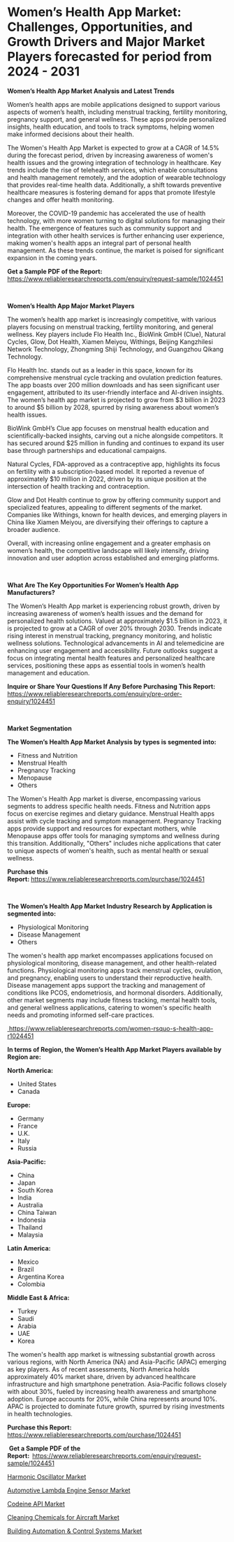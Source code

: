<p><h1>Women’s Health App Market: Challenges, Opportunities, and Growth Drivers and Major Market Players forecasted for period from 2024 - 2031</h1></p><p><strong>Women’s Health App Market Analysis and Latest Trends</strong></p>
<p><p>Women’s health apps are mobile applications designed to support various aspects of women’s health, including menstrual tracking, fertility monitoring, pregnancy support, and general wellness. These apps provide personalized insights, health education, and tools to track symptoms, helping women make informed decisions about their health.</p><p>The Women's Health App Market is expected to grow at a CAGR of 14.5% during the forecast period, driven by increasing awareness of women's health issues and the growing integration of technology in healthcare. Key trends include the rise of telehealth services, which enable consultations and health management remotely, and the adoption of wearable technology that provides real-time health data. Additionally, a shift towards preventive healthcare measures is fostering demand for apps that promote lifestyle changes and offer health monitoring.</p><p>Moreover, the COVID-19 pandemic has accelerated the use of health technology, with more women turning to digital solutions for managing their health. The emergence of features such as community support and integration with other health services is further enhancing user experience, making women's health apps an integral part of personal health management. As these trends continue, the market is poised for significant expansion in the coming years.</p></p>
<p><strong>Get a Sample PDF of the Report:&nbsp;</strong> <a href="https://www.reliableresearchreports.com/enquiry/request-sample/1024451">https://www.reliableresearchreports.com/enquiry/request-sample/1024451</a></p>
<p>&nbsp;</p>
<p><strong>Women’s Health App Major Market Players</strong></p>
<p><p>The women’s health app market is increasingly competitive, with various players focusing on menstrual tracking, fertility monitoring, and general wellness. Key players include Flo Health Inc., BioWink GmbH (Clue), Natural Cycles, Glow, Dot Health, Xiamen Meiyou, Withings, Beijing Kangzhilesi Network Technology, Zhongming Shiji Technology, and Guangzhou Qikang Technology.</p><p>Flo Health Inc. stands out as a leader in this space, known for its comprehensive menstrual cycle tracking and ovulation prediction features. The app boasts over 200 million downloads and has seen significant user engagement, attributed to its user-friendly interface and AI-driven insights. The women’s health app market is projected to grow from $3 billion in 2023 to around $5 billion by 2028, spurred by rising awareness about women’s health issues.</p><p>BioWink GmbH’s Clue app focuses on menstrual health education and scientifically-backed insights, carving out a niche alongside competitors. It has secured around $25 million in funding and continues to expand its user base through partnerships and educational campaigns.</p><p>Natural Cycles, FDA-approved as a contraceptive app, highlights its focus on fertility with a subscription-based model. It reported a revenue of approximately $10 million in 2022, driven by its unique position at the intersection of health tracking and contraception.</p><p>Glow and Dot Health continue to grow by offering community support and specialized features, appealing to different segments of the market. Companies like Withings, known for health devices, and emerging players in China like Xiamen Meiyou, are diversifying their offerings to capture a broader audience.</p><p>Overall, with increasing online engagement and a greater emphasis on women’s health, the competitive landscape will likely intensify, driving innovation and user adoption across established and emerging platforms.</p></p>
<p>&nbsp;</p>
<p><strong>What Are The Key Opportunities For Women’s Health App Manufacturers?</strong></p>
<p><p>The Women’s Health App market is experiencing robust growth, driven by increasing awareness of women’s health issues and the demand for personalized health solutions. Valued at approximately $1.5 billion in 2023, it is projected to grow at a CAGR of over 20% through 2030. Trends indicate rising interest in menstrual tracking, pregnancy monitoring, and holistic wellness solutions. Technological advancements in AI and telemedicine are enhancing user engagement and accessibility. Future outlooks suggest a focus on integrating mental health features and personalized healthcare services, positioning these apps as essential tools in women’s health management and education.</p></p>
<p><strong>Inquire or Share Your Questions If Any Before Purchasing This Report:</strong> <a href="https://www.reliableresearchreports.com/enquiry/pre-order-enquiry/1024451">https://www.reliableresearchreports.com/enquiry/pre-order-enquiry/1024451</a></p>
<p>&nbsp;</p>
<p><strong>Market Segmentation</strong></p>
<p><strong>The Women’s Health App Market Analysis by types is segmented into:</strong></p>
<p><ul><li>Fitness and Nutrition</li><li>Menstrual Health</li><li>Pregnancy Tracking</li><li>Menopause</li><li>Others</li></ul></p>
<p><p>The Women's Health App market is diverse, encompassing various segments to address specific health needs. Fitness and Nutrition apps focus on exercise regimes and dietary guidance. Menstrual Health apps assist with cycle tracking and symptom management. Pregnancy Tracking apps provide support and resources for expectant mothers, while Menopause apps offer tools for managing symptoms and wellness during this transition. Additionally, "Others" includes niche applications that cater to unique aspects of women's health, such as mental health or sexual wellness.</p></p>
<p><strong>Purchase this Report:&nbsp;</strong><a href="https://www.reliableresearchreports.com/purchase/1024451">https://www.reliableresearchreports.com/purchase/1024451</a></p>
<p>&nbsp;</p>
<p><strong>The Women’s Health App Market Industry Research by Application is segmented into:</strong></p>
<p><ul><li>Physiological Monitoring</li><li>Disease Management</li><li>Others</li></ul></p>
<p><p>The women's health app market encompasses applications focused on physiological monitoring, disease management, and other health-related functions. Physiological monitoring apps track menstrual cycles, ovulation, and pregnancy, enabling users to understand their reproductive health. Disease management apps support the tracking and management of conditions like PCOS, endometriosis, and hormonal disorders. Additionally, other market segments may include fitness tracking, mental health tools, and general wellness applications, catering to women's specific health needs and promoting informed self-care practices.</p></p>
<p><a href="https://www.reliableresearchreports.com/women-rsquo-s-health-app-r1024451">&nbsp;https://www.reliableresearchreports.com/women-rsquo-s-health-app-r1024451</a></p>
<p><strong>In terms of Region, the Women’s Health App Market Players available by Region are:</strong></p>
<p>
    <p> <strong> North America: </strong>
        <ul>
            <li>United States</li>
            <li>Canada</li>
        </ul>
        </p> 
    <p> <strong> Europe: </strong>
        <ul>
            <li>Germany</li>
            <li>France</li>
            <li>U.K.</li>
            <li>Italy</li>
            <li>Russia</li>
        </ul>
        </p> 
    <p> <strong> Asia-Pacific: </strong>
        <ul>
            <li>China</li>
            <li>Japan</li>
            <li>South Korea</li>
            <li>India</li>
            <li>Australia</li>
            <li>China Taiwan</li>
            <li>Indonesia</li>
            <li>Thailand</li>
            <li>Malaysia</li>
        </ul>
        </p> 
    <p> <strong> Latin America: </strong>
        <ul>
            <li>Mexico</li>
            <li>Brazil</li>
            <li>Argentina Korea</li>
            <li>Colombia</li>
        </ul>
        </p> 
    <p> <strong> Middle East & Africa: </strong>
        <ul>
            <li>Turkey</li>
            <li>Saudi</li>
            <li>Arabia</li>
            <li>UAE</li>
            <li>Korea</li>
        </ul>
    </p>
    </p>
<p><p>The women's health app market is witnessing substantial growth across various regions, with North America (NA) and Asia-Pacific (APAC) emerging as key players. As of recent assessments, North America holds approximately 40% market share, driven by advanced healthcare infrastructure and high smartphone penetration. Asia-Pacific follows closely with about 30%, fueled by increasing health awareness and smartphone adoption. Europe accounts for 20%, while China represents around 10%. APAC is projected to dominate future growth, spurred by rising investments in health technologies.</p></p>
<p><strong>Purchase this Report: </strong><a href="https://www.reliableresearchreports.com/purchase/1024451">https://www.reliableresearchreports.com/purchase/1024451</a></p>
<p>&nbsp;<strong>Get a Sample PDF of the Report:&nbsp;&nbsp;</strong><a href="https://www.reliableresearchreports.com/enquiry/request-sample/1024451">https://www.reliableresearchreports.com/enquiry/request-sample/1024451</a></p>
<p><strong></strong></p>
<p><p><a href="https://www.linkedin.com/pulse/harmonic-oscillator-market-size-growing-cagr-83-report-fwhzc?trackingId=0%2BrtNaU1ReKEmguUOaOlkA%3D%3D">Harmonic Oscillator Market</a></p><p><a href="https://github.com/JakirUddin651/Market-Research-Report-List-1/blob/main/automotive-lambda-engine-sensor-market.md">Automotive Lambda Engine Sensor Market</a></p><p><a href="https://issuu.com/reportprime-2/docs/codeine-api-market-size-2030.pptx_0d9612e5b0e748">Codeine API Market</a></p><p><a href="https://issuu.com/reportprime-2/docs/cleaning-chemicals-for-aircraft-mar_32082a354f1578">Cleaning Chemicals for Aircraft Market</a></p><p><a href="https://www.linkedin.com/pulse/global-market-pulse-trends-growth-analysis-building-jtslc?trackingId=gawTCqPTQSqd1FYNIKoVSQ%3D%3D">Building Automation & Control Systems Market</a></p></p>